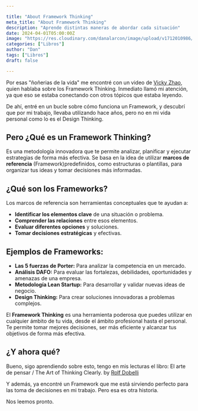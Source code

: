 ```yaml
---

title: "About Framework Thinking"
meta_title: "About Framework Thinking"
description: "Aprende distintas maneras de abordar cada situación"
date: 2024-04-01T05:00:00Z
image: "https://res.cloudinary.com/danalarcon/image/upload/v1712010986/Framework-thinking_ditj1s.png"
categories: ["Libros"]
author: "Dan"
tags: ["Libros"]
draft: false

---
```


Por esas "ñoñerias de la vida" me encontré con un video de [Vicky Zhao](https://www.youtube.com/@VickyZhaoBEEAMP), quien hablaba sobre los Framework Thinking. Inmediato llamó mi atención, ya que eso se estaba conectando con otros tópicos que estaba leyendo.

De ahí, entré en un bucle sobre cómo funciona un Framework, y descubrí que por mi trabajo, llevaba utilizando hace años, pero no en mi vida personal como lo es el Design Thinking.

## Pero ¿Qué es un Framework Thinking? 

Es una metodología innovadora que te permite analizar, planificar y ejecutar estrategias de forma más efectiva. Se basa en la idea de utilizar **marcos de referencia** (Framework)predefinidos, como estructuras o plantillas, para organizar tus ideas y tomar decisiones más informadas.

## **¿Qué son los Frameworks?**

Los marcos de referencia son herramientas conceptuales que te ayudan a:

- **Identificar los elementos clave** de una situación o problema.
- **Comprender las relaciones** entre esos elementos.
- **Evaluar diferentes opciones** y soluciones.
- **Tomar decisiones estratégicas** y efectivas.

## **Ejemplos de Frameworks:**

- **Las 5 fuerzas de Porter:** Para analizar la competencia en un mercado.
- **Análisis DAFO:** Para evaluar las fortalezas, debilidades, oportunidades y amenazas de una empresa.
- **Metodología Lean Startup:** Para desarrollar y validar nuevas ideas de negocio.
- **Design Thinking:** Para crear soluciones innovadoras a problemas complejos.

El **Framework Thinking** es una herramienta poderosa que puedes utilizar en cualquier ámbito de tu vida, desde el ámbito profesional hasta el personal. Te permite tomar mejores decisiones, ser más eficiente y alcanzar tus objetivos de forma más efectiva.

## ¿Y ahora qué?

Bueno, sigo aprendiendo sobre esto, tengo en mis lecturas el libro: El arte de pensar / The Art of Thinking Clearly. by [Rolf Dobelli](https://www.amazon.com/-/es/Rolf-Dobelli/e/B00960Q27A/ref=dp_byline_cont_book_1)

Y además, ya encontré un Framework que me está sirviendo perfecto para las toma de decisiones en mi trabajo. Pero esa es otra historia.

Nos leemos pronto. 
